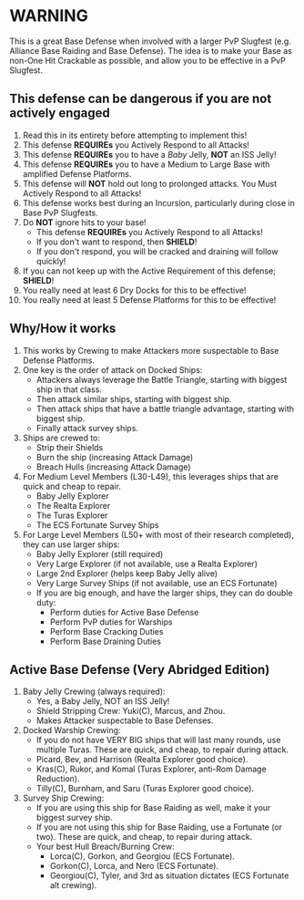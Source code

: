 # WARNING

This is a great Base Defense when involved with a larger PvP Slugfest (e.g. Alliance Base Raiding and Base Defense). The idea is to make your Base as non-One Hit Crackable as possible, and allow you to be effective in a PvP Slugfest.

## This defense can be dangerous if you are not actively engaged
1. Read this in its entirety before attempting to implement this!
1. This defense __REQUIREs__ you Actively Respond to all Attacks!
1. This defense __REQUIREs__ you to have a _Baby_ Jelly, __NOT__ an ISS Jelly!
1. This defense __REQUIREs__ you to have a Medium to Large Base with amplified Defense Platforms.
1. This defense will __NOT__ hold out long to prolonged attacks. You Must Actively Respond to all Attacks!
1. This defense works best during an Incursion, particularly during close in Base PvP Slugfests.
1. Do __NOT__ ignore hits to your base!
   - This defense __REQUIREs__ you Actively Respond to all Attacks!
   - If you don't want to respond, then __SHIELD__!
   - If you don't respond, you will be cracked and draining will follow quickly!
1. If you can not keep up with the Active Requirement of this defense; __SHIELD__!
1. You really need at least 6 Dry Docks for this to be effective!
1. You really need at least 5 Defense Platforms for this to be effective!

## Why/How it works
1. This works by Crewing to make Attackers more suspectable to Base Defense Platforms.
1. One key is the order of attack on Docked Ships:
   - Attackers always leverage the Battle Triangle, starting with biggest ship in that class.
   - Then attack similar ships, starting with biggest ship.
   - Then attack ships that have a battle triangle advantage, starting with biggest ship.
   - Finally attack survey ships.
1. Ships are crewed to:
   - Strip their Shields
   - Burn the ship (increasing Attack Damage)
   - Breach Hulls (increasing Attack Damage)
1. For Medium Level Members (L30-L49), this leverages ships that are quick and cheap to repair.
   - Baby Jelly Explorer
   - The Realta Explorer
   - The Turas Explorer
   - The ECS Fortunate Survey Ships
1. For Large Level Members (L50+ with most of their research completed), they can use larger ships:
   - Baby Jelly Explorer (still required)
   - Very Large Explorer (if not available, use a Realta Explorer)
   - Large 2nd Explorer (helps keep Baby Jelly alive)
   - Very Large Survey Ships (if not available, use an ECS Fortunate)
   - If you are big enough, and have the larger ships, they can do double duty:
     - Perform duties for Active Base Defense
     - Perform PvP duties for Warships
     - Perform Base Cracking Duties
     - Perform Base Draining Duties

## Active Base Defense (Very Abridged Edition)
1. Baby Jelly Crewing (always required):
   - Yes, a Baby Jelly, NOT an ISS Jelly!
   - Shield Stripping Crew: Yuki(C), Marcus, and Zhou.
   - Makes Attacker suspectable to Base Defenses.
1. Docked Warship Crewing:
   - If you do not have VERY BIG ships that will last many rounds, use multiple Turas. These are quick, and cheap, to repair during attack.
   - Picard, Bev, and Harrison (Realta Explorer good choice).
   - Kras(C), Rukor, and Komal (Turas Explorer, anti-Rom Damage Reduction).
   - Tilly(C), Burnham, and Saru (Turas Explorer good choice).
1. Survey Ship Crewing:
   - If you are using this ship for Base Raiding as well, make it your biggest survey ship.
   - If you are not using this ship for Base Raiding, use a Fortunate (or two). These are quick, and cheap, to repair during attack.
   - Your best Hull Breach/Burning Crew:
     - Lorca(C), Gorkon, and Georgiou (ECS Fortunate).
     - Gorkon(C), Lorca, and Nero (ECS Fortunate).
     - Georgiou(C), Tyler, and 3rd as situation dictates (ECS Fortunate alt crewing).
